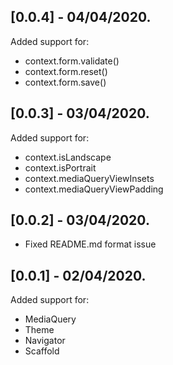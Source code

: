 ## [0.0.4] - 04/04/2020.

Added support for:

* context.form.validate()
* context.form.reset()
* context.form.save()

## [0.0.3] - 03/04/2020.

Added support for:

* context.isLandscape
* context.isPortrait
* context.mediaQueryViewInsets
* context.mediaQueryViewPadding

## [0.0.2] - 03/04/2020.

* Fixed README.md format issue

## [0.0.1] - 02/04/2020.

Added support for: 

* MediaQuery
* Theme
* Navigator
* Scaffold
